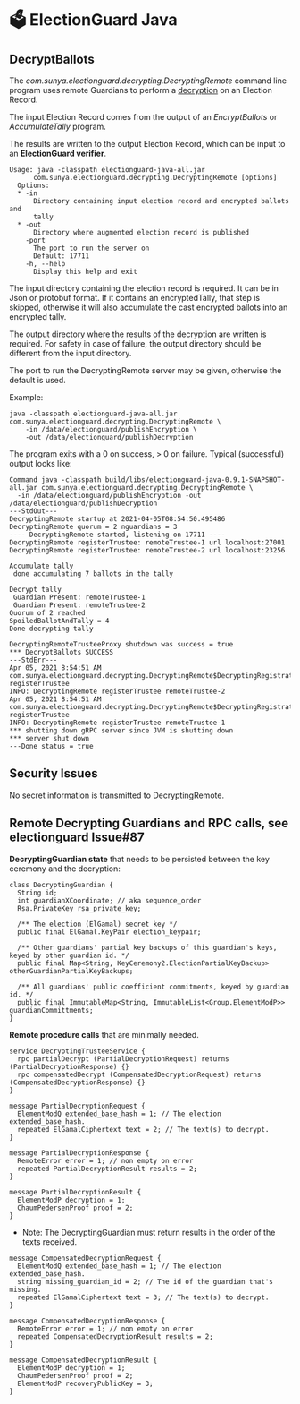 # 🗳 ElectionGuard Java 

## DecryptBallots

The _com.sunya.electionguard.decrypting.DecryptingRemote_ command line program uses remote Guardians to perform a 
[decryption](https://www.electionguard.vote/spec/0.95.0/7_Verifiable_decryption/)
on an Election Record. 

The input Election Record comes from the output of an _EncryptBallots_ or _AccumulateTally_ program.

The results are written to the output Election Record, which can be input to an __ElectionGuard verifier__.

````
Usage: java -classpath electionguard-java-all.jar 
      com.sunya.electionguard.decrypting.DecryptingRemote [options]
  Options:
  * -in
      Directory containing input election record and encrypted ballots and 
      tally 
  * -out
      Directory where augmented election record is published
    -port
      The port to run the server on
      Default: 17711
    -h, --help
      Display this help and exit
````

The input directory containing the election record is required. It can be in Json or protobuf format. 
If it contains an encryptedTally, that step is skipped, otherwise it will also accumulate the cast 
encrypted ballots into an encrypted tally.

The output directory where the results of the decryption are written is required.
For safety in case of failure, the output directory should be different from the input directory.

The port to run the DecryptingRemote server may be given, otherwise the default is used.

Example:

````
java -classpath electionguard-java-all.jar com.sunya.electionguard.decrypting.DecryptingRemote \
    -in /data/electionguard/publishEncryption \
    -out /data/electionguard/publishDecryption
````

The program exits with a 0 on success, > 0 on failure.
Typical (successful) output looks like:

````
Command java -classpath build/libs/electionguard-java-0.9.1-SNAPSHOT-all.jar com.sunya.electionguard.decrypting.DecryptingRemote \
  -in /data/electionguard/publishEncryption -out /data/electionguard/publishDecryption
---StdOut---
DecryptingRemote startup at 2021-04-05T08:54:50.495486
DecryptingRemote quorum = 2 nguardians = 3
---- DecryptingRemote started, listening on 17711 ----
DecryptingRemote registerTrustee: remoteTrustee-1 url localhost:27001 
DecryptingRemote registerTrustee: remoteTrustee-2 url localhost:23256 

Accumulate tally
 done accumulating 7 ballots in the tally

Decrypt tally
 Guardian Present: remoteTrustee-1
 Guardian Present: remoteTrustee-2
Quorum of 2 reached
SpoiledBallotAndTally = 4
Done decrypting tally

DecryptingRemoteTrusteeProxy shutdown was success = true
*** DecryptBallots SUCCESS
---StdErr---
Apr 05, 2021 8:54:51 AM com.sunya.electionguard.decrypting.DecryptingRemote$DecryptingRegistrationService registerTrustee
INFO: DecryptingRemote registerTrustee remoteTrustee-2
Apr 05, 2021 8:54:51 AM com.sunya.electionguard.decrypting.DecryptingRemote$DecryptingRegistrationService registerTrustee
INFO: DecryptingRemote registerTrustee remoteTrustee-1
*** shutting down gRPC server since JVM is shutting down
*** server shut down
---Done status = true
````

## Security Issues

No secret information is transmitted to DecryptingRemote.

## Remote Decrypting Guardians and RPC calls, see electionguard Issue#87

**DecryptingGuardian state** that needs to be persisted between the key ceremony and the decryption:
````
class DecryptingGuardian {
  String id;
  int guardianXCoordinate; // aka sequence_order
  Rsa.PrivateKey rsa_private_key;

  /** The election (ElGamal) secret key */
  public final ElGamal.KeyPair election_keypair;

  /** Other guardians' partial key backups of this guardian's keys, keyed by other guardian id. */
  public final Map<String, KeyCeremony2.ElectionPartialKeyBackup> otherGuardianPartialKeyBackups;

  /** All guardians' public coefficient commitments, keyed by guardian id. */
  public final ImmutableMap<String, ImmutableList<Group.ElementModP>> guardianCommittments;
}
````

**Remote procedure calls** that are minimally needed.

````
service DecryptingTrusteeService {
  rpc partialDecrypt (PartialDecryptionRequest) returns (PartialDecryptionResponse) {}
  rpc compensatedDecrypt (CompensatedDecryptionRequest) returns (CompensatedDecryptionResponse) {}
}
````

````
message PartialDecryptionRequest {
  ElementModQ extended_base_hash = 1; // The election extended_base_hash.
  repeated ElGamalCiphertext text = 2; // The text(s) to decrypt.
}

message PartialDecryptionResponse {
  RemoteError error = 1; // non empty on error
  repeated PartialDecryptionResult results = 2;
}

message PartialDecryptionResult {
  ElementModP decryption = 1;
  ChaumPedersenProof proof = 2;
}
````
* Note: The DecryptingGuardian must return results in the order of the texts received. 

````
message CompensatedDecryptionRequest {
  ElementModQ extended_base_hash = 1; // The election extended_base_hash.
  string missing_guardian_id = 2; // The id of the guardian that's missing.
  repeated ElGamalCiphertext text = 3; // The text(s) to decrypt.
}

message CompensatedDecryptionResponse {
  RemoteError error = 1; // non empty on error
  repeated CompensatedDecryptionResult results = 2;
}

message CompensatedDecryptionResult {
  ElementModP decryption = 1;
  ChaumPedersenProof proof = 2;
  ElementModP recoveryPublicKey = 3;
}
````